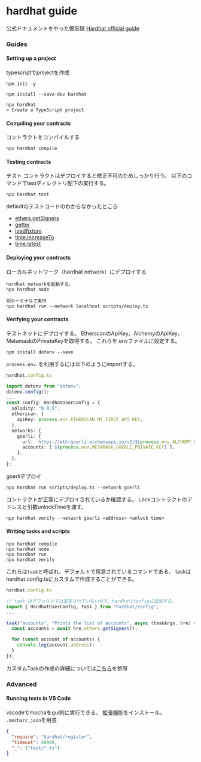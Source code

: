 # hardhat guide
公式ドキュメントをやった備忘録
[Hardhat official guide](https://hardhat.org/hardhat-runner/docs/guides/project-setup)

### Guides
#### Setting up a project
typescriptでprojectを作成
```
npm init -y

npm install --save-dev hardhat

npx hardhat
> Create a TypeScript project
```
#### Compiling your contracts
コントラクトをコンパイルする
```
npx hardhat compile
```
#### Testing contracts
テスト
コントラクトはデプロイすると修正不可のためしっかり行う。
以下のコマンドでtestディレクトリ配下の実行する。
```
npx hardhat test
```
defaultのテストコードのわからなかったところ
- [ethers.getSigners](https://note.com/standenglish/n/n630a99326be8)
- [getter](https://docs.soliditylang.org/en/v0.8.13/contracts.html#getter-functions)
- [loadfixture](https://hardhat.org/hardhat-network-helpers/docs/reference#loadfixture())
- [time.increaseTo](https://hardhat.org/hardhat-network-helpers/docs/reference#increaseto(timestamp))
- [time.latest](https://hardhat.org/hardhat-network-helpers/docs/reference#latest())

#### Deploying your contracts
ローカルネットワーク（hardhat network）にデプロイする
```
hardhat networkを起動する。
npx hardhat node

別ターミナルで実行
npx hardhat run --network localhost scripts/deploy.ts
```
#### Verifying your contracts
テストネットにデプロイする。
EtherscanのApiKey、AlchemyのApiKey、MetamaskのPrivateKeyを取得する。
これらを.envファイルに設定する。
```
npm install dotenv --save
```
`process.env.`を利用するには以下のようにimportする。

```ts
hardhat.config.ts

import dotenv from "dotenv";
dotenv.config();
...
const config: HardhatUserConfig = {
  solidity: "0.8.9",
  etherscan: {
    apiKey: process.env.ETHERSCAN_MY_FIRST_API_KEY,
  },
  networks: {
    goerli: {
      url: `https://eth-goerli.alchemyapi.io/v2/${process.env.ALCHEMY_HARDHAT_API_KEY}`,
      accounts: [`${process.env.METAMASK_GOERLI_PRIVATE_KEY}`],
    },
  },
};
```
goerliデプロイ
```
npx hardhat run scripts/deploy.ts --network goerli
```
コントラクトが正常にデプロイされているか確認する。
Lockコントラクトのアドレスと引数unlockTimeを渡す。
```
npx hardhat verify --network goerli <address> <unlock time>
```
#### Writing tasks and scripts
```
npx hardhat compile
npx hardhat node
npx hardhat run
npx hardhat verify
```
これらは`task`と呼ばれ、デフォルトで用意されているコマンドである。
taskはhardhat.config.tsにカスタムで作成することができる。

```ts
hardhat.config.ts

// task はデフォルトでは宣言されていないので、hardhat/configに追加する。
import { HardhatUserConfig, task } from "hardhat/config";
...

task("accounts", "Prints the list of accounts", async (taskArgs, hre) => {
  const accounts = await hre.ethers.getSigners();

  for (const account of accounts) {
    console.log(account.address);
  }
});
```
カスタムTaskの作成の詳細については[こちら](https://hardhat.org/hardhat-runner/docs/advanced/create-task#creating-a-task)を参照

### Advanced
#### Running tests in VS Code
vscodeでmochaをgui的に実行できる。
[拡張機能](https://marketplace.visualstudio.com/items?itemName=hbenl.vscode-mocha-test-adapter)をインストール。
`.mocharc.json`を用意
```json
{
  "require": "hardhat/register",
  "timeout": 40000,
  "_": ["test/*.ts"]
}
```
